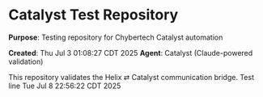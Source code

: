 # Catalyst Test Repository

**Purpose**: Testing repository for Chybertech Catalyst automation

**Created**: Thu Jul  3 01:08:27 CDT 2025
**Agent**: Catalyst (Claude-powered validation)

This repository validates the Helix ⇄ Catalyst communication bridge.
Test line Tue Jul  8 22:56:22 CDT 2025
